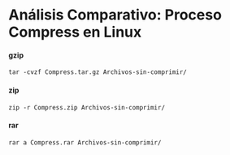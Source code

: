 # Análisis Comparativo: Proceso Compress en Linux


#### gzip
`tar -cvzf Compress.tar.gz Archivos-sin-comprimir/`

#### zip
`zip -r Compress.zip Archivos-sin-comprimir/`

#### rar
`rar a Compress.rar Archivos-sin-comprimir/`

